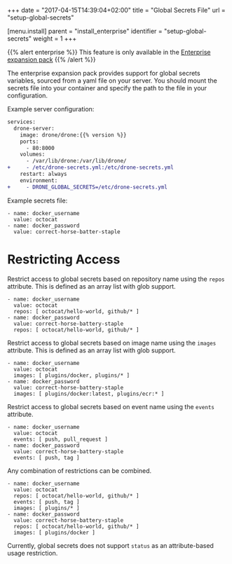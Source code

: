 +++
date = "2017-04-15T14:39:04+02:00"
title = "Global Secrets File"
url = "setup-global-secrets"

[menu.install]
  parent = "install_enterprise"
  identifier = "setup-global-secrets"
  weight = 1
+++

{{% alert enterprise %}}
This feature is only available in the [Enterprise expansion pack](https://drone.io/enterprise/)
{{% /alert %}}

The enterprise expansion pack provides support for global secrets variables, sourced from a yaml file on your server. You should mount the secrets file into your container and specify the path to the file in your configuration.

Example server configuration:

```diff
services:
  drone-server:
    image: drone/drone:{{% version %}}
    ports:
      - 80:8000
    volumes:
      - /var/lib/drone:/var/lib/drone/
+     - /etc/drone-secrets.yml:/etc/drone-secrets.yml
    restart: always
    environment:
+     - DRONE_GLOBAL_SECRETS=/etc/drone-secrets.yml
```

Example secrets file:

```nohighlight
- name: docker_username
  value: octocat
- name: docker_password
  value: correct-horse-batter-staple
```

# Restricting Access

Restrict access to global secrets based on repository name using the `repos` attribute. This is defined as an array list with glob support.

```
- name: docker_username
  value: octocat
  repos: [ octocat/hello-world, github/* ]
- name: docker_password
  value: correct-horse-battery-staple
  repos: [ octocat/hello-world, github/* ]
```

Restrict access to global secrets based on image name using the `images` attribute. This is defined as an array list with glob support.

```
- name: docker_username
  value: octocat
  images: [ plugins/docker, plugins/* ]
- name: docker_password
  value: correct-horse-battery-staple
  images: [ plugins/docker:latest, plugins/ecr:* ]
```

Restrict access to global secrets based on event name using the `events` attribute.

```
- name: docker_username
  value: octocat
  events: [ push, pull_request ]
- name: docker_password
  value: correct-horse-battery-staple
  events: [ push, tag ]
```

Any combination of restrictions can be combined.

```
- name: docker_username
  value: octocat
  repos: [ octocat/hello-world, github/* ]
  events: [ push, tag ]
  images: [ plugins/* ]
- name: docker_password
  value: correct-horse-battery-staple
  repos: [ octocat/hello-world, github/* ]
  images: [ plugins/docker ]
```

Currently, global secrets does not support `status` as an attribute-based usage restriction.
